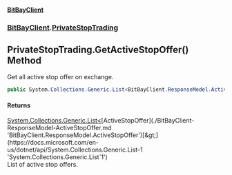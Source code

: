 #### [BitBayClient](./index.md 'index')
### [BitBayClient](./BitBayClient.md 'BitBayClient').[PrivateStopTrading](./BitBayClient-PrivateStopTrading.md 'BitBayClient.PrivateStopTrading')
## PrivateStopTrading.GetActiveStopOffer() Method
Get all active stop offer on exchange.  
```csharp
public System.Collections.Generic.List<BitBayClient.ResponseModel.ActiveStopOffer> GetActiveStopOffer();
```
#### Returns
[System.Collections.Generic.List&lt;](https://docs.microsoft.com/en-us/dotnet/api/System.Collections.Generic.List-1 'System.Collections.Generic.List`1')[ActiveStopOffer](./BitBayClient-ResponseModel-ActiveStopOffer.md 'BitBayClient.ResponseModel.ActiveStopOffer')[&gt;](https://docs.microsoft.com/en-us/dotnet/api/System.Collections.Generic.List-1 'System.Collections.Generic.List`1')  
List of active stop offers.  

